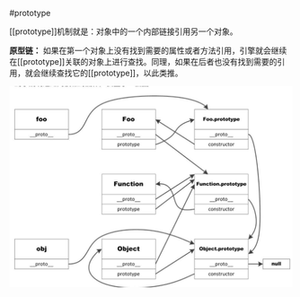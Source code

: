 #prototype

[[prototype]]机制就是：对象中的一个内部链接引用另一个对象。

**原型链：**
如果在第一个对象上没有找到需要的属性或者方法引用，引擎就会继续在[[prototype]]关联的对象上进行查找。同理，如果在后者也没有找到需要的引用，就会继续查找它的[[prototype]]，以此类推。

![](/assets/prototype.jpg)